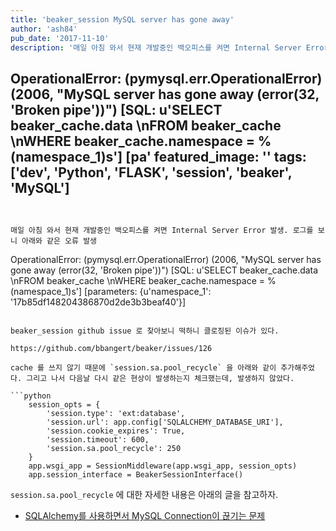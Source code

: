 ```yaml
---
title: 'beaker_session MySQL server has gone away'
author: 'ash84'
pub_date: '2017-11-10'
description: '매일 아침 와서 현재 개발중인 백오피스를 켜면 Internal Server Error 발생. 로그를 보니 아래와 같은 오류 발생 

```
OperationalError: (pymysql.err.OperationalError) (2006, "MySQL server has gone away (error(32, 'Broken pipe'))") [SQL: u'SELECT beaker_cache.data \\nFROM beaker_cache \\nWHERE beaker_cache.namespace = %(namespace_1)s'] [pa'
featured_image: ''
tags: ['dev', 'Python', 'FLASK', 'session', 'beaker', 'MySQL']
---
```


매일 아침 와서 현재 개발중인 백오피스를 켜면 Internal Server Error 발생. 로그를 보니 아래와 같은 오류 발생 

```
OperationalError: (pymysql.err.OperationalError) (2006, "MySQL server has gone away (error(32, 'Broken pipe'))") [SQL: u'SELECT beaker_cache.data \\nFROM beaker_cache \\nWHERE beaker_cache.namespace = %(namespace_1)s'] [parameters: {u'namespace_1': '17b85df148204386870d2de3b3beaf40'}]
```

beaker_session github issue 로 찾아보니 떡하니 클로징된 이슈가 있다. 

https://github.com/bbangert/beaker/issues/126

cache 를 쓰지 않기 때문에 `session.sa.pool_recycle` 을 아래와 같이 추가해주었다. 그리고 나서 다음날 다시 같은 현상이 발생하는지 체크했는데, 발생하지 않았다. 

```python 
    session_opts = {
        'session.type': 'ext:database',
        'session.url': app.config['SQLALCHEMY_DATABASE_URI'],
        'session.cookie_expires': True,
        'session.timeout': 600,
        'session.sa.pool_recycle': 250
    }
    app.wsgi_app = SessionMiddleware(app.wsgi_app, session_opts)
    app.session_interface = BeakerSessionInterface()
```

`session.sa.pool_recycle` 에 대한 자세한 내용은 아래의 글을 참고하자. 

- [SQLAlchemy를 사용하면서 MySQL Connection이 끊기는 문제](http://yongho1037.tistory.com/569)

